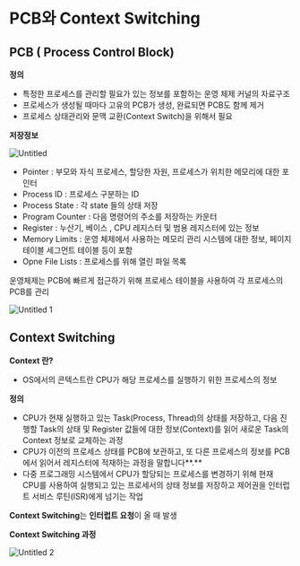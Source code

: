 # PCB와 Context Switching

## PCB ( Process Control Block)

**정의**

-   특정한 프로세스를 관리할 필요가 있는 정보를 포함하는 운영 체제 커널의 자료구조
-   프로세스가 생성될 때마다 고유의 PCB가 생성, 완료되면 PCB도 함께 제거
-   프로세스 상태관리와 문맥 교환(Context Switch)을 위해서 필요

**저장정보**

![Untitled](https://user-images.githubusercontent.com/55469012/156910460-4343604c-5fd9-4d92-bc74-62a24fa2e550.png)

-   Pointer : 부모와 자식 프로세스, 할당한 자원, 프로세스가 위치한 메모리에 대한 포인터
-   Process ID : 프로세스 구분하는 ID
-   Process State : 각 state 들의 상태 저장
-   Program Counter : 다음 명령어의 주소를 저장하는 카운터
-   Register : 누산기, 베이스 , CPU 레지스터 및 범용 레지스터에 있는 정보
-   Memory Limits : 운영 체제에서 사용하는 메모리 관리 시스템에 대한 정보, 페이지 테이블 세그먼트 테이블 등이 포함
-   Opne File Lists : 프로세스를 위해 열린 파일 목록

운영체제는 PCB에 빠르게 접근하기 위해 프로세스 테이블을 사용하여 각 프로세스의 PCB를 관리

![Untitled 1](https://user-images.githubusercontent.com/55469012/156910457-d2dd015e-949b-4148-9ec0-685a79c22eb3.png)

## Context Switching

**Context 란?**

-   OS에서의 콘텍스트란 CPU가 해당 프로세스를 실행하기 위한 프로세스의 정보

**정의**

-   CPU가 현재 실행하고 있는 Task(Process, Thread)의 상태를 저장하고, 다음 진행할 Task의 상태 및 Register 값들에 대한 정보(Context)를 읽어 새로운 Task의 Context 정보로 교체하는 과정
-   CPU가 이전의 프로세스 상태를 PCB에 보관하고, 또 다른 프로세스의 정보를 PCB에서 읽어서 레지스터에 적재하는 과정을 말합니다**.**
-   다중 프로그래밍 시스템에서 CPU가 할당되는 프로세스를 변경하기 위해 현재 CPU를 사용하여 실행되고 있는 프로세서의 상태 정보를 저장하고 제어권을 인터럽트 서비스 루틴(ISR)에게 넘기는 작업

**Context Switching**는 **인터럽트 요청**이 올 때 발생

**Context Switching 과정**

![Untitled 2](https://user-images.githubusercontent.com/55469012/156910459-0a55745b-fc29-4155-afd6-239908fe5838.png)
